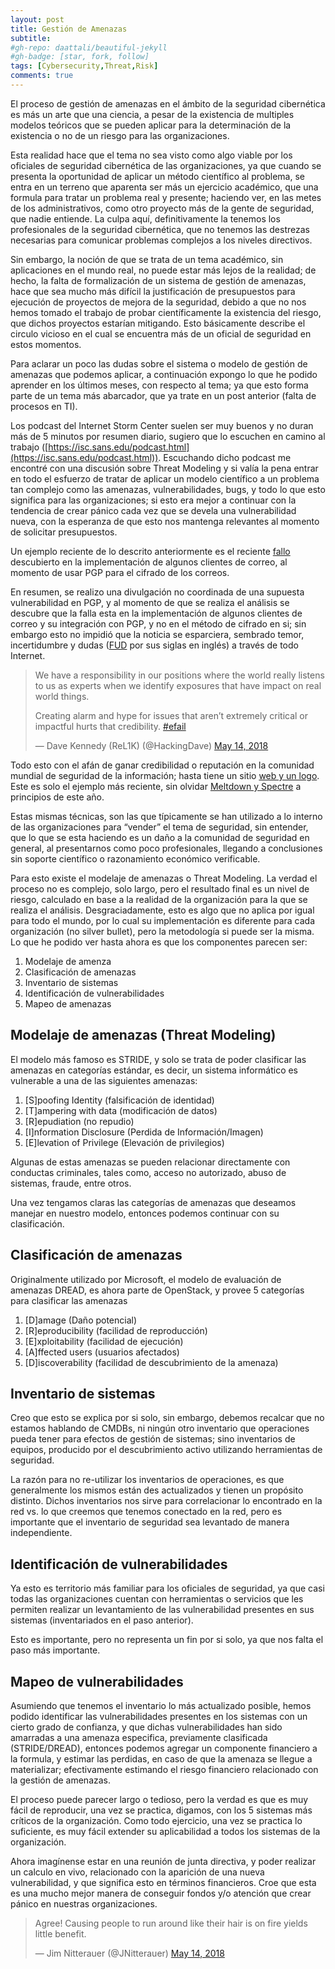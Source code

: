 ```yaml
---
layout: post
title: Gestión de Amenazas
subtitle: 
#gh-repo: daattali/beautiful-jekyll
#gh-badge: [star, fork, follow]
tags: [Cybersecurity,Threat,Risk]
comments: true
---
```


El proceso de gestión de amenazas en el ámbito de la seguridad cibernética es más un arte que una ciencia, a pesar de la existencia de multiples modelos teóricos que se pueden aplicar para la determinación de la existencia o no de un riesgo para las organizaciones.

Esta realidad hace que el tema no sea visto como algo viable por los oficiales de seguridad cibernética de las organizaciones, ya que cuando se presenta la oportunidad de aplicar un método científico al problema, se entra en un terreno que aparenta ser más un ejercicio académico, que una formula para tratar un problema real y presente; haciendo ver, en las metes de los administrativos, como otro proyecto más de la gente de seguridad, que nadie entiende. La culpa aquí, definitivamente la tenemos los profesionales de la seguridad cibernética, que no tenemos las destrezas necesarias para comunicar problemas complejos a los niveles directivos.

Sin embargo, la noción de que se trata de un tema académico, sin aplicaciones en el mundo real, no puede estar más lejos de la realidad; de hecho, la falta de formalización de un sistema de gestión de amenazas, hace que sea mucho más difícil la justificación de presupuestos para ejecución de proyectos de mejora de la seguridad, debido a que no nos hemos tomado el trabajo de probar científicamente la existencia del riesgo, que dichos proyectos estarían mitigando. Esto básicamente describe el circulo vicioso en el cual se encuentra más de un oficial de seguridad en estos momentos.

Para aclarar un poco las dudas sobre el sistema o modelo de gestión de amenazas que podemos aplicar, a continuación expongo lo que he podido aprender en los últimos meses, con respecto al tema; ya que esto forma parte de un tema más abarcador, que ya trate en un post anterior (falta de procesos en TI).

Los podcast del Internet Storm Center suelen ser muy buenos y no duran más de 5 minutos por resumen diario, sugiero que lo escuchen en camino al trabajo ([https://isc.sans.edu/podcast.html](https://isc.sans.edu/podcast.html)). Escuchando dicho podcast me encontré con una discusión sobre Threat Modeling y si valía la pena entrar en todo el esfuerzo de tratar de aplicar un modelo científico a un problema tan complejo como las amenazas, vulnerabilidades, bugs, y todo lo que esto significa para las organizaciones; si esto era mejor a continuar con la tendencia de crear pánico cada vez que se devela una vulnerabilidad nueva, con la esperanza de que esto nos mantenga relevantes al momento de solicitar presupuestos.

Un ejemplo reciente de lo descrito anteriormente es el reciente [fallo](https://www.efail.de/) descubierto en la implementación de algunos clientes de correo, al momento de usar PGP para el cifrado de los correos.

En resumen, se realizo una divulgación no coordinada de una supuesta vulnerabilidad en PGP, y al momento de que se realiza el análisis se descubre que la falla esta en la implementación de algunos clientes de correo y su integración con PGP, y no en el método de cifrado en si; sin embargo esto no impidió que la noticia se esparciera, sembrado temor, incertidumbre y dudas ([FUD](https://en.wikipedia.org/wiki/Fear,_uncertainty_and_doubt) por sus siglas en inglés) a través de todo Internet.

>We have a responsibility in our positions where the world really listens to us as experts when we identify exposures that have impact on real world things.
>
>Creating alarm and hype for issues that aren’t extremely critical or impactful hurts that credibility. [#efail](https://twitter.com/hashtag/efail?src=hash&ref_src=twsrc%5Etfw)
>
>— Dave Kennedy (ReL1K) (@HackingDave) [May 14, 2018](https://twitter.com/HackingDave/status/996054412735991808?ref_src=twsrc%5Etfw)

Todo esto con el afán de ganar credibilidad o reputación en la comunidad mundial de seguridad de la información; hasta tiene un sitio [web y un logo](https://www.efail.de/).  Este es solo el ejemplo más reciente, sin olvidar [Meltdown y Spectre](https://meltdownattack.com/) a principios de este año.

Estas mismas técnicas, son las que típicamente se han utilizado a lo interno de las organizaciones para “vender” el tema de seguridad, sin entender, que lo que se esta haciendo es un daño a la comunidad de seguridad en general, al presentarnos como poco profesionales, llegando a conclusiones sin soporte científico o razonamiento económico verificable.

Para esto existe el modelaje de amenazas o Threat Modeling. La verdad el proceso no es complejo, solo largo, pero el resultado final es un nivel de riesgo, calculado en base a la realidad de la organización para la que se realiza el análisis. Desgraciadamente, esto es algo que no aplica por igual para todo el mundo, por lo cual su implementación es diferente para cada organización (no silver bullet), pero la metodología si puede ser la misma.  Lo que he podido ver hasta ahora es que los componentes parecen ser:

1. Modelaje de amenza
2. Clasificación de amenazas
3. Inventario  de sistemas
4. Identificación de vulnerabilidades
5. Mapeo de amenazas

## Modelaje de amenazas (Threat Modeling)

El modelo más famoso es STRIDE, y solo se trata de poder clasificar las amenazas en categorías estándar, es decir, un sistema informático es vulnerable a una de las siguientes amenazas:

1. [S]poofing Identity (falsificación de identidad)
2. [T]ampering with data (modificación de datos)
3. [R]epudiation (no repudio)
4. [I]nformation Disclosure (Perdida de Información/Imagen)
5. [E]levation of Privilege (Elevación de privilegios)

Algunas de estas amenazas se pueden relacionar directamente con conductas criminales, tales como, acceso no autorizado, abuso de sistemas, fraude, entre otros.

Una vez tengamos claras las categorías de amenazas que deseamos manejar en nuestro modelo, entonces podemos continuar con su clasificación.

## Clasificación de amenazas

Originalmente utilizado por Microsoft, el modelo de evaluación de amenazas DREAD, es ahora parte de OpenStack, y provee 5 categorías para clasificar las amenazas

1. [D]amage (Daño potencial)
2. [R]eproducibility (facilidad de reproducción)
3. [E]xploitability (facilidad de ejecución)
4. [A]ffected users (usuarios afectados)
5. [D]iscoverability (facilidad de descubrimiento de la amenaza)

## Inventario de sistemas

Creo que esto se explica por si solo, sin embargo, debemos recalcar que no estamos hablando de CMDBs, ni ningún otro inventario que operaciones pueda tener para efectos de gestión de sistemas; sino inventarios de equipos, producido por el descubrimiento activo utilizando herramientas de seguridad.

La razón para no re-utilizar los inventarios de operaciones, es que generalmente los mismos están des actualizados y tienen un propósito distinto. Dichos inventarios nos sirve para correlacionar lo encontrado en la red vs. lo que creemos que tenemos conectado en la red, pero es importante que el inventario de seguridad sea levantado de manera independiente.

## Identificación de vulnerabilidades

Ya esto es territorio más familiar para los oficiales de seguridad, ya que casi todas las organizaciones cuentan con herramientas o servicios que les permiten realizar un levantamiento de las vulnerabilidad presentes en sus sistemas (inventariados en el paso anterior).

Esto es importante, pero no representa un fin por si solo, ya que nos falta el paso más importante.

## Mapeo de vulnerabilidades

Asumiendo que tenemos el inventario lo más actualizado posible, hemos podido identificar las vulnerabilidades presentes en los sistemas con un cierto grado de confianza, y que dichas vulnerabilidades han sido amarradas a una amenaza especifica, previamente clasificada (STRIDE/DREAD), entonces podemos agregar un componente financiero a la formula, y estimar las perdidas, en caso de que la amenaza se llegue a materializar; efectivamente estimando el riesgo financiero relacionado con la gestión de amenazas.

El proceso puede parecer largo o tedioso, pero la verdad es que es muy fácil de reproducir, una vez se practica, digamos, con los 5 sistemas más críticos de la organización. Como todo ejercicio, una vez se practica lo suficiente, es muy fácil extender su aplicabilidad a todos los sistemas de la organización.

Ahora imagínense estar en una reunión de junta directiva, y poder realizar un calculo en vivo, relacionado con la aparición de una nueva vulnerabilidad, y que significa esto en términos financieros. Croe que esta es una mucho mejor manera de conseguir fondos y/o atención que crear pánico en nuestras organizaciones.

>Agree! Causing people to run around like their hair is on fire yields little benefit.
>
>— Jim Nitterauer (@JNitterauer) [May 14, 2018](https://twitter.com/JNitterauer/status/996168382214037511?ref_src=twsrc%5Etfw)